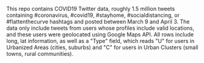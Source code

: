 This repo contains COVID19 Twitter data, roughly 1.5 million tweets containing #coronavirus, #covid19, #stayhome, #socialdistancing, or #flattenthecurve hashtags and posted between March 9 and April 3. The data only include tweets from users whose profiles include valid locations, and these users were geolocated using Google Maps API. All rows include long, lat information, as well as a "Type" field, which reads "U" for users in Urbanized Areas (cities, suburbs) and "C" for users in Urban Clusters (small towns, rural communities).
